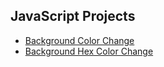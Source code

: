 ## JavaScript Projects

- [Background Color Change](https://andryushque.github.io/javascript-projects/projects/bg-change.html)
- [Background Hex Color Change](https://andryushque.github.io/javascript-projects/projects/bg-hex-change.html)
